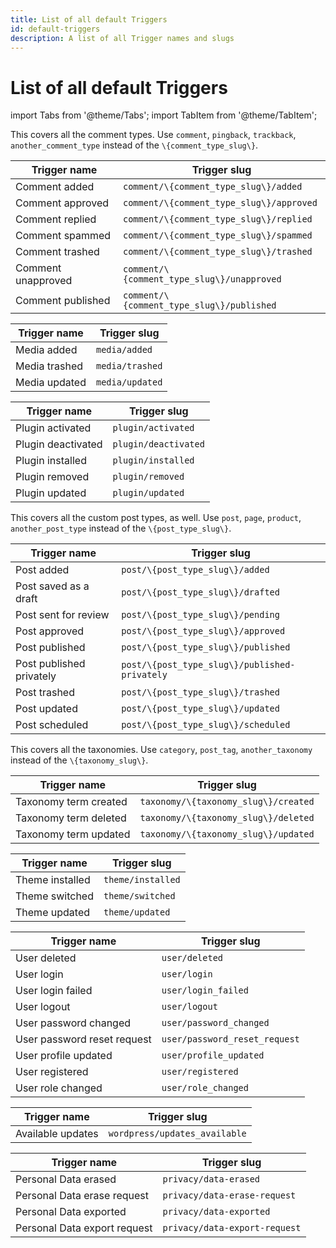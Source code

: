 ```yaml
---
title: List of all default Triggers
id: default-triggers
description: A list of all Trigger names and slugs
---
```


# List of all default Triggers

import Tabs from '@theme/Tabs';
import TabItem from '@theme/TabItem';

<Tabs>
<TabItem value="comment" label="Comment">

This covers all the comment types. Use `comment`, `pingback`, `trackback`, `another_comment_type` instead of the `\{comment_type_slug\}`.

| Trigger name       | Trigger slug                             |
| ------------------ | ---------------------------------------- |
| Comment added      | `comment/\{comment_type_slug\}/added`      |
| Comment approved   | `comment/\{comment_type_slug\}/approved`   |
| Comment replied    | `comment/\{comment_type_slug\}/replied`    |
| Comment spammed    | `comment/\{comment_type_slug\}/spammed`    |
| Comment trashed    | `comment/\{comment_type_slug\}/trashed`    |
| Comment unapproved | `comment/\{comment_type_slug\}/unapproved` |
| Comment published  | `comment/\{comment_type_slug\}/published`  |

</TabItem>

<TabItem value="media" label="Media">

| Trigger name  | Trigger slug    |
| ------------- | --------------- |
| Media added   | `media/added`   |
| Media trashed | `media/trashed` |
| Media updated | `media/updated` |

</TabItem>

<TabItem value="plugin" label="Plugin">

| Trigger name       | Trigger slug         |
| ------------------ | -------------------- |
| Plugin activated   | `plugin/activated`   |
| Plugin deactivated | `plugin/deactivated` |
| Plugin installed   | `plugin/installed`   |
| Plugin removed     | `plugin/removed`     |
| Plugin updated     | `plugin/updated`     |

</TabItem>

<TabItem value="post" label="Post">

This covers all the custom post types, as well. Use `post`, `page`, `product`, `another_post_type` instead of the `\{post_type_slug\}`.

| Trigger name             | Trigger slug                                |
| ------------------------ | ------------------------------------------- |
| Post added               | `post/\{post_type_slug\}/added`               |
| Post saved as a draft    | `post/\{post_type_slug\}/drafted`             |
| Post sent for review     | `post/\{post_type_slug\}/pending`             |
| Post approved            | `post/\{post_type_slug\}/approved`            |
| Post published           | `post/\{post_type_slug\}/published`           |
| Post published privately | `post/\{post_type_slug\}/published-privately` |
| Post trashed             | `post/\{post_type_slug\}/trashed`             |
| Post updated             | `post/\{post_type_slug\}/updated`             |
| Post scheduled           | `post/\{post_type_slug\}/scheduled`           |

</TabItem>

<TabItem value="taxonomy" label="Taxonomy">

This covers all the taxonomies. Use `category`, `post_tag`, `another_taxonomy` instead of the `\{taxonomy_slug\}`.

| Trigger name          | Trigger slug                       |
| --------------------- | ---------------------------------- |
| Taxonomy term created | `taxonomy/\{taxonomy_slug\}/created` |
| Taxonomy term deleted | `taxonomy/\{taxonomy_slug\}/deleted` |
| Taxonomy term updated | `taxonomy/\{taxonomy_slug\}/updated` |

</TabItem>

<TabItem value="theme" label="Theme">

| Trigger name    | Trigger slug      |
| --------------- | ----------------- |
| Theme installed | `theme/installed` |
| Theme switched  | `theme/switched`  |
| Theme updated   | `theme/updated`   |

</TabItem>

<TabItem value="user" label="User">

| Trigger name                | Trigger slug                  |
| --------------------------- | ----------------------------- |
| User deleted                | `user/deleted`                |
| User login                  | `user/login`                  |
| User login failed           | `user/login_failed`           |
| User logout                 | `user/logout`                 |
| User password changed       | `user/password_changed`       |
| User password reset request | `user/password_reset_request` |
| User profile updated        | `user/profile_updated`        |
| User registered             | `user/registered`             |
| User role changed           | `user/role_changed`           |

</TabItem>

<TabItem value="wordpress" label="WordPress">

| Trigger name      | Trigger slug                  |
| ----------------- | ----------------------------- |
| Available updates | `wordpress/updates_available` |

</TabItem>

<TabItem value="privacy" label="Privacy">

| Trigger name                 | Trigger slug                  |
| ---------------------------- | ----------------------------- |
| Personal Data erased         | `privacy/data-erased`         |
| Personal Data erase request  | `privacy/data-erase-request`  |
| Personal Data exported       | `privacy/data-exported`       |
| Personal Data export request | `privacy/data-export-request` |

</TabItem>
</Tabs>
